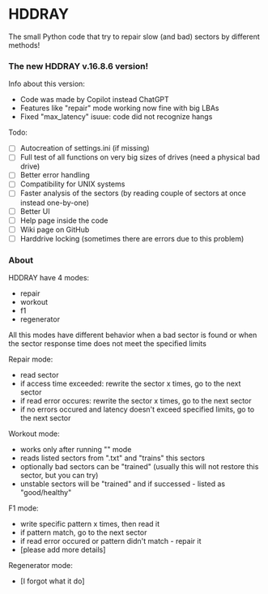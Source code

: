 # HDDRAY
The small Python code that try to repair slow (and bad) sectors by different methods!

### The new HDDRAY v.16.8.6 version!
Info about this version: 

- Code was made by Copilot instead ChatGPT
- Features like "repair" mode working now fine with big LBAs
- Fixed "max_latency" isuue: code did not recognize hangs

Todo:

- [ ] Autocreation of settings.ini (if missing)
- [ ] Full test of all functions on very big sizes of drives (need a physical bad drive)
- [ ] Better error handling
- [ ] Compatibility for UNIX systems
- [ ] Faster analysis of the sectors (by reading couple of sectors at once instead one-by-one)
- [ ] Better UI
- [ ] Help page inside the code
- [ ] Wiki page on GitHub
- [ ] Harddrive locking (sometimes there are errors due to this problem)

### About
HDDRAY have 4 modes:
- repair
- workout
- f1
- regenerator

All this modes have different behavior when a bad sector is found or when the sector response time does not meet the specified limits

Repair mode:
- read sector
- if access time exceeded: rewrite the sector x times, go to the next sector
- if read error occures: rewrite the sector x times, go to the next sector
- if no errors occured and latency doesn't exceed specified limits, go to the next sector

Workout mode:
- works only after running "" mode
- reads listed sectors from ".txt" and "trains" this sectors
- optionally bad sectors can be "trained" (usually this will not restore this sector, but you can try)
- unstable sectors will be "trained" and if successed - listed as "good/healthy"

F1 mode:
- write specific pattern x times, then read it
- if pattern match, go to the next sector
- if read error occured or pattern didn't match - repair it
- [please add more details]

Regenerator mode:
- [I forgot what it do]
